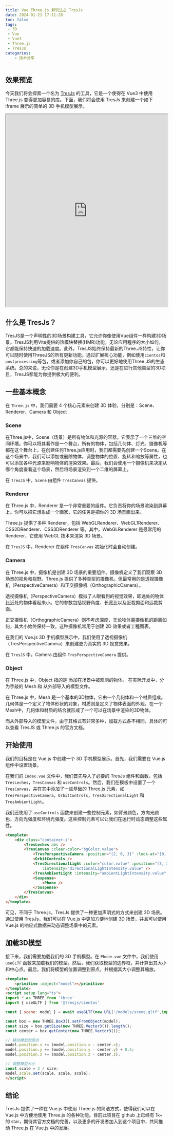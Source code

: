 ```yaml
---
title: Vue Three.js 新玩法之 TresJs
date: 2024-01-21 17:11:28
toc: false
tags:
 - 3D
 - Vue
 - Vue3
 - Three.js
 - TresJs
categories:
    - 技术分享
---
```

## 效果预览
今天我们将会探索一个名为 [TresJs](https://tresjs.org/) 的工具，它是一个使得在 Vue3 中使用 Three.js 变得更加容易的库。下面，我们将会使用 TresJs 来创建一个如下 iframe 展示的简单的 3D 手机模型展示。
<iframe src="https://demos.xiaob.work/trejs" style="width:100%;height:600px"></iframe>

## 什么是 TresJs？

TresJS是一个声明性的3D场景构建工具，它允许你像使用Vue组件一样构建3D场景。TresJS利用Vite提供的热模块替换(HMR)功能，无论应用程序的大小如何，它都能保持快速的加载速度。此外，TresJS始终保持最新的Three.JS特性，让你可以随时使用ThreeJS的所有更新功能。通过扩展核心功能，例如使用`cientos`和`postprocessing`等包，或者添加你自己的包，你可以更好地使用Three.JS的生态系统。总的来说，无论你是在创建3D手机模型展示，还是在进行其他类型的3D项目，TresJS都能为你提供极大的便利。

## 一些基本概念

在 `Three.js` 中，我们需要 4 个核心元素来创建 3D 体验，分别是：Scene、Renderer、Camera 和 Object

### Scene

在Three.js中，Scene（场景）是所有物体和光源的容器，它表示了一个三维的空间环境。你可以将其看作是一个舞台，所有的物体，包括几何体、灯光、摄像机等都在这个舞台上。在创建任何Three.js应用时，我们都需要先创建一个Scene。在这个场景中，我们可以添加或删除物体，调整物体的位置、旋转和缩放等属性，也可以添加各种光源来影响物体的渲染效果。最后，我们会使用一个摄像机来决定从哪个角度查看这个场景，然后将场景渲染到一个二维的屏幕上。

在 `TresJS` 中，`Scene` 由组件 `TresCanvas` 提供。

### Renderer

在 Three.js 中，Renderer 是一个非常重要的组件。它负责将你的场景渲染到屏幕上。你可以把它想象成一个画家，它的任务是把你的 3D 场景画出来。

Three.js 提供了多种 Renderer，包括 WebGLRenderer、WebGL1Renderer、CSS2DRenderer、CSS3DRenderer 等。其中，WebGLRenderer 是最常用的 Renderer，它使用 WebGL 技术来渲染 3D 场景。

在 `TresJS` 中，Renderer 在组件 `TresCanvas` 初始化时会自动创建。

### Camera

在 Three.js 中，摄像机是创建 3D 场景的重要组件。摄像机定义了我们观察 3D 场景的视角和视野。Three.js 提供了多种类型的摄像机，但最常用的是透视摄像机（PerspectiveCamera）和正交摄像机（OrthographicCamera）。

透视摄像机（PerspectiveCamera）模拟了人眼看到的视觉效果，即远处的物体比近处的物体看起来小。它的参数包括视野角度、长宽比以及近裁剪面和远裁剪面。

正交摄像机（OrthographicCamera）则不考虑深度，无论物体离摄像机的距离如何，其大小始终保持一致。这种摄像机常用于创建 2D 效果或者工程图表。

在我们的 Vue.js 3D 手机模型展示中，我们使用了透视摄像机（TresPerspectiveCamera）来创建更为真实的 3D 视觉效果。

在 `TresJS` 中，Camera 由组件 `TresPerspectiveCamera` 提供。

### Object

在 Three.js 中，Object 指的是 添加在场景中被观测的物体。 在实际开发中，分为手敲的 Mesh 和 从外部导入的模型文件。

在 Three.js 中，Mesh 是一个基本的3D物体，它由一个几何体和一个材质组成。几何体是一个定义了物体形状的对象，材质则是定义了物体表面的外观。在一个Mesh中，几何体和材质的结合就形成了一个可以在场景中渲染的3D物体。

而从外部导入的模型文件，由于其格式有非常多种，加载方式各不相同，具体的可以查看 TresJS 或 Three.js 的官方文档。

## 开始使用

我们的目标是在 Vue.js 中创建一个 3D 手机模型展示。首先，我们需要在 Vue.js 组件中设置场景。

在我们的 `Index.vue` 文件中，我们首先导入了必要的 TresJs 组件和函数，包括 `TresLeches`，`TresCanvas` 和 `useControls`。然后，我们在模板中设置了一个 `TresCanvas`，并在其中添加了一些基础的 Three.js 元素，如 `TresPerspectiveCamera`，`OrbitControls`，`TresDirectionalLight` 和 `TresAmbientLight`。

我们还使用了 `useControls` 函数来创建一些控制元素，如背景颜色，方向光颜色，方向光强度和环境光强度。这些控制元素可以让我们在运行时动态调整这些属性。

```html
<template>
	<div class="container-i">
		<TresLeches abs />
		<TresCanvas :clear-color="bgColor.value">
			<TresPerspectiveCamera :position="[2, 0, 3]" :look-at="[0, 0, 0]" />
			<OrbitControls />
			<TresDirectionalLight :color="color.value" :position="[3, 3, 3]"
				:intensity="directionalLightIntensity.value" />
			<TresAmbientLight :intensity="ambientLightIntensity.value" />
			<Suspense>
				<Phone />
			</Suspense>
		</TresCanvas>
	</div>
</template>

```
可见，不同于 Three.js，TresJs 提供了一种更加声明式的方式来创建 3D 场景。通过使用 TresJs，我们可以在 Vue.js 中更加方便地创建 3D 场景，并且可以使用 Vue.js 的响应式数据来动态调整场景中的元素。

## 加载3D模型

接下来，我们需要加载我们的 3D 手机模型。在 `Phone.vue` 文件中，我们使用 `useGLTF` 函数来加载我们的模型。然后，我们获取模型的边界框，并计算出其大小和中心点。最后，我们将模型的位置调整到原点，并根据其大小调整其缩放。

```html
<template>
    <primitive :object="model"></primitive>
</template>
<script setup lang="ts">
import * as THREE from 'three'
import { useGLTF } from '@tresjs/cientos'

const { scene: model } = await useGLTF(new URL('/models/scene.gltf',import.meta.url).href)

const box = new THREE.Box3().setFromObject(model);
const size = box.getSize(new THREE.Vector3()).length();
const center = box.getCenter(new THREE.Vector3());

// 移动模型到原点
model.position.x += (model.position.x - center.x);
model.position.y += (model.position.y - center.y) + 0.5;
model.position.z += (model.position.z - center.z);

// 调整模型大小
const scale = 2 / size;
model.scale.set(scale, scale, scale);
</script>

```

## 结论

TresJs 提供了一种在 Vue.js 中使用 Three.js 的简洁方式，使得我们可以在 Vue.js 中方便地使用 Three.js 的各种功能。目前此项目在 github 上已经有 1k+ 的 star，期待其官方文档的完善，以及更多的开发者加入到这个项目中，共同推动 Three.js 在 Vue.js 中的发展。